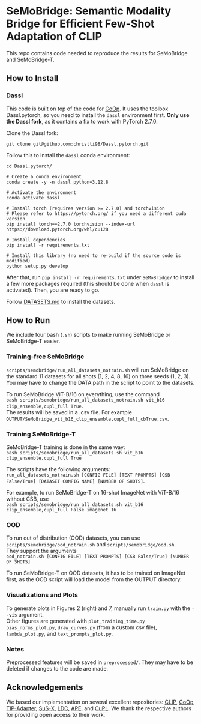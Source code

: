# SeMoBridge: Semantic Modality Bridge for Efficient Few-Shot Adaptation of CLIP

This repo contains code needed to reproduce the results for SeMoBridge and SeMoBridge-T.

## How to Install

### Dassl
This code is built on top of the code for [CoOp](https://github.com/KaiyangZhou/CoOp). It uses the toolbox Dassl.pytorch, so you need to install the `dassl` environment first. **Only use the Dassl fork**, as it contains a fix to work with PyTorch 2.7.0.

Clone the Dassl fork:
```
git clone git@github.com:christti98/Dassl.pytorch.git
```

Follow this to install the `dassl` conda environment:
```
cd Dassl.pytorch/

# Create a conda environment
conda create -y -n dassl python=3.12.8

# Activate the environment
conda activate dassl

# Install torch (requires version >= 2.7.0) and torchvision
# Please refer to https://pytorch.org/ if you need a different cuda version
pip install torch==2.7.0 torchvision --index-url https://download.pytorch.org/whl/cu128

# Install dependencies
pip install -r requirements.txt

# Install this library (no need to re-build if the source code is modified)
python setup.py develop
```

After that, run `pip install -r requirements.txt` under `SeMoBridge/` to install a few more packages required (this should be done when `dassl` is activated). Then, you are ready to go.

Follow [DATASETS.md](DATASETS.md) to install the datasets.

## How to Run

We include four bash (`.sh`) scripts to make running SeMoBridge or SeMoBridge-T easier.

### Training-free SeMoBridge
`scripts/semobridge/run_all_datasets_notrain.sh` will run SeMoBridge on the standard 11 datasets for all shots (1, 2, 4, 8, 16) on three seeds (1, 2, 3).<br>
You may have to change the DATA path in the script to point to the datasets. 

To run SeMoBridge ViT-B/16 on everything, use the command<br>`bash scripts/semobridge/run_all_datasets_notrain.sh vit_b16 clip_ensemble,cupl_full True`.
<br>The results will be saved in a .csv file. For example `OUTPUT/SeMoBridge_vit_b16_clip_ensemble,cupl_full_cbTrue.csv`.

### Training SeMoBridge-T
SeMoBridge-T training is done in the same way:<br>`bash scripts/semobridge/run_all_datasets.sh vit_b16 clip_ensemble,cupl_full True`

The scripts have the following arguments:<br>`run_all_datasets_notrain.sh [CONFIG FILE] [TEXT PROMPTS] [CSB False/True] [DATASET CONFIG NAME] [NUMBER OF SHOTS]`.<br>

For example, to run SeMoBridge-T on 16-shot ImageNet with ViT-B/16 without CSB, use<br>`bash scripts/semobridge/run_all_datasets.sh vit_b16 clip_ensemble,cupl_full False imagenet 16`

### OOD
To run out of distribution (OOD) datasets, you can use `scripts/semobridge/ood_notrain.sh` and `scripts/semobridge/ood.sh`.<br>
They support the arguments<br>`ood_notrain.sh [CONFIG FILE] [TEXT PROMPTS] [CSB False/True] [NUMBER OF SHOTS]`

To run SeMoBridge-T on OOD datasets, it has to be trained on ImageNet first, as the OOD script will load the model from the OUTPUT directory.

### Visualizations and Plots
To generate plots in Figures 2 (right) and 7, manually run `train.py` with the `--vis` argument.<br>
Other figures are generated with `plot_training_time.py` `bias_norms_plot.py`, `draw_curves.py` (from a custom csv file), `lambda_plot.py`, and `text_prompts_plot.py`.

### Notes
Preprocessed features will be saved in `preprocessed/`. They may have to be deleted if changes to the code are made.

## Acknowledgements
We based our implementation on several excellent repositories: [CLIP](https://github.com/openai/CLIP), [CoOp](https://github.com/KaiyangZhou/CoOp),  [TIP-Adapter](https://github.com/gaopengcuhk/Tip-Adapter/), [SuS-X](https://github.com/vishaal27/SuS-X), [LDC](https://github.com/LiShuo1001/LDC), [APE](https://github.com/yangyangyang127/APE), and [CuPL](https://github.com/sarahpratt/CuPL). We thank the respective authors for providing open access to their work.
